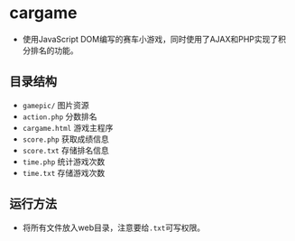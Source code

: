 cargame
=======
* 使用JavaScript DOM编写的赛车小游戏，同时使用了AJAX和PHP实现了积分排名的功能。

## 目录结构
* `gamepic/` 图片资源
* `action.php` 分数排名
* `cargame.html` 游戏主程序
* `score.php` 获取成绩信息
* `score.txt` 存储排名信息
* `time.php` 统计游戏次数
* `time.txt` 存储游戏次数

## 运行方法
* 将所有文件放入web目录，注意要给`.txt`可写权限。

